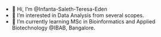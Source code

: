- 👋 Hi, I’m @Infanta-Saleth-Teresa-Eden
- 👀 I’m interested in Data Analysis from several scopes.
- 🌱 I’m currently learning MSc in Bioinformatics and Applied Biotechnology @IBAB, Bangalore.

<!---
Infanta-Saleth-Teresa-Eden/Infanta-Saleth-Teresa-Eden is a ✨ special ✨ repository because its `README.md` (this file) appears on your GitHub profile.
You can click the Preview link to take a look at your changes.
--->
